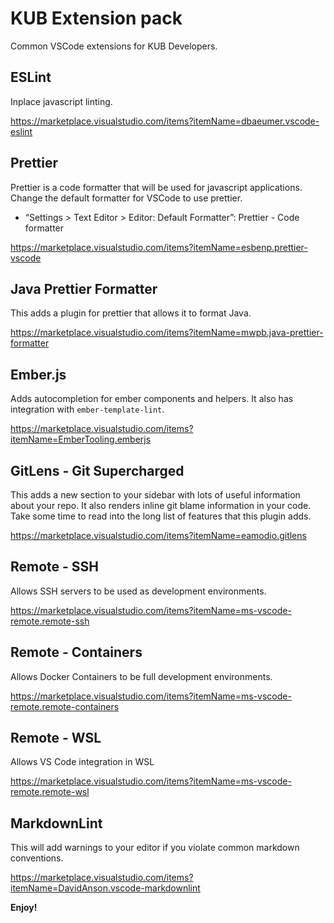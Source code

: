 # KUB Extension pack

Common VSCode extensions for KUB Developers.

## ESLint

Inplace javascript linting.

https://marketplace.visualstudio.com/items?itemName=dbaeumer.vscode-eslint

## Prettier

Prettier is a code formatter that will be used for javascript applications. Change the default formatter for VSCode to use prettier.

- “Settings > Text Editor > Editor: Default Formatter”: Prettier - Code formatter

https://marketplace.visualstudio.com/items?itemName=esbenp.prettier-vscode

## Java Prettier Formatter

This adds a plugin for prettier that allows it to format Java.

https://marketplace.visualstudio.com/items?itemName=mwpb.java-prettier-formatter

## Ember.js

Adds autocompletion for ember components and helpers.
It also has integration with `ember-template-lint`.

https://marketplace.visualstudio.com/items?itemName=EmberTooling.emberjs

## GitLens - Git Supercharged

This adds a new section to your sidebar with lots of useful information about your repo.
It also renders inline git blame information in your code.
Take some time to read into the long list of features that this plugin adds.

https://marketplace.visualstudio.com/items?itemName=eamodio.gitlens

## Remote - SSH

Allows SSH servers to be used as development environments.

https://marketplace.visualstudio.com/items?itemName=ms-vscode-remote.remote-ssh

## Remote - Containers

Allows Docker Containers to be full development environments.

https://marketplace.visualstudio.com/items?itemName=ms-vscode-remote.remote-containers

## Remote - WSL

Allows VS Code integration in WSL

https://marketplace.visualstudio.com/items?itemName=ms-vscode-remote.remote-wsl

## MarkdownLint

This will add warnings to your editor if you violate common markdown conventions.

https://marketplace.visualstudio.com/items?itemName=DavidAnson.vscode-markdownlint

**Enjoy!**
